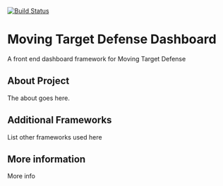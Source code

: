 [![Build Status](https://travis-ci.org/briancain/mtd-dashboard.png?branch=master)](https://travis-ci.org/briancain/mtd-dashboard)

# Moving Target Defense Dashboard

A front end dashboard framework for Moving Target Defense

## About Project

The about goes here.

## Additional Frameworks

List other frameworks used here

## More information

More info
